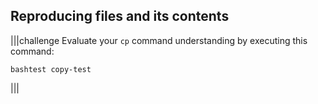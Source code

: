 ## Reproducing files and its contents

|||challenge
Evaluate your `cp` command understanding by executing this command:

```
bashtest copy-test
```

|||